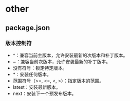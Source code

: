 # other

## package.json

### 版本控制符

- ^：兼容当前主版本，允许安装最新的次版本和补丁版本。
- ~：兼容当前次版本，允许安装最新的补丁版本。
- 没有符号：锁定特定版本。
- \*：安装任何版本。
- 范围符号（>=, <=, <, >）：指定版本的范围。
- latest：安装最新版本。
- next：安装下一个预发布版本。
